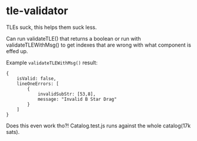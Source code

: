 # tle-validator

TLEs suck, this helps them suck less.

Can run validateTLE() that returns a boolean or run with validateTLEWithMsg() to get indexes that are wrong with what component is effed up.

Example `validateTLEWithMsg()` result:
```
{
    isValid: false,
    lineOneErrors: [
        {
            invalidSubStr: [53,8],
            message: "Invalid B Star Drag"
        }
    ]
}
```
Does this even work tho?! Catalog.test.js runs against the whole catalog(17k sats). 
